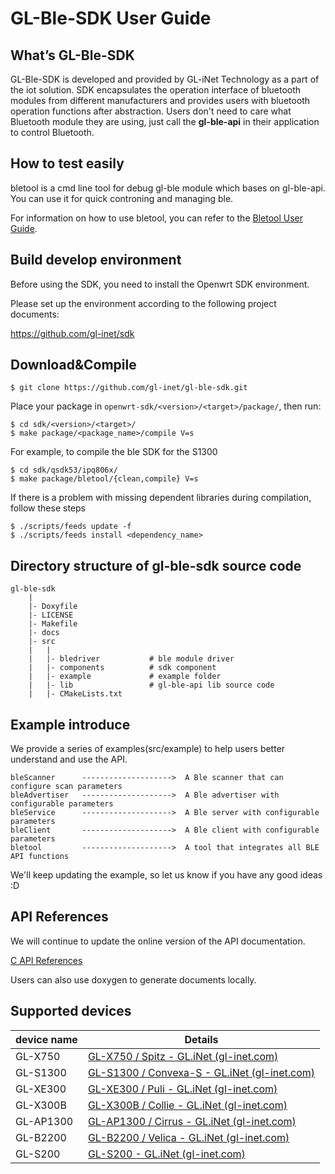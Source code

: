 # GL-Ble-SDK User Guide


## What’s GL-Ble-SDK

GL-Ble-SDK is developed and provided by GL-iNet Technology as a part of the iot solution. SDK encapsulates the operation interface of bluetooth modules from different manufacturers and provides users with bluetooth operation functions after abstraction. Users don't need to care what Bluetooth module they are using, just call the **gl-ble-api** in their application to control Bluetooth.



## How to test easily

bletool is a cmd line tool for debug gl-ble module which bases on gl-ble-api. You can use it for quick controning and managing ble.

For information on how to use bletool, you can refer to the [Bletool User Guide](src/example/bletool/README.md).



## Build develop environment

Before using the SDK, you need to install the Openwrt SDK environment.

Please set up the environment according to the following project documents:

https://github.com/gl-inet/sdk



## Download&Compile

```shell
$ git clone https://github.com/gl-inet/gl-ble-sdk.git
```

Place your package in `openwrt-sdk/<version>/<target>/package/`, then run:

```shell
$ cd sdk/<version>/<target>/
$ make package/<package_name>/compile V=s
```

For example, to compile the ble SDK for the S1300

```shell
$ cd sdk/qsdk53/ipq806x/
$ make package/bletool/{clean,compile} V=s
```

If there is a problem with missing dependent libraries during compilation, follow these steps

```shell
$ ./scripts/feeds update -f
$ ./scripts/feeds install <dependency_name>
```



## Directory structure of gl-ble-sdk source code

```
gl-ble-sdk
	|
	|- Doxyfile
	|- LICENSE
	|- Makefile
	|- docs
	|- src
	|	|
	|	|- bledriver           # ble module driver
	|	|- components          # sdk component
	|	|- example             # example folder
	|	|- lib                 # gl-ble-api lib source code
	|	|- CMakeLists.txt
```



## Example introduce

We provide a series of examples(src/example) to help users better understand and use the API. 

```
bleScanner   	-------------------->  A Ble scanner that can configure scan parameters
bleAdvertiser   -------------------->  A Ble advertiser with configurable parameters
bleService   	-------------------->  A Ble server with configurable parameters
bleClient   	-------------------->  A Ble client with configurable parameters
bletool   		-------------------->  A tool that integrates all BLE API functions
```

We'll keep updating the example, so let us know if you have any good ideas :D



## API References

We will continue to update the online version of the API documentation.

[C API References](https://dev.gl-inet.com/gl-ble-sdk-api/group__user)

Users can also use doxygen to generate documents locally.



## Supported devices

| device name | Details                                                      |
| ----------- | ------------------------------------------------------------ |
| GL-X750     | [GL-X750 / Spitz - GL.iNet (gl-inet.com)](https://www.gl-inet.com/products/gl-x750/) |
| GL-S1300    | [GL-S1300 / Convexa-S - GL.iNet (gl-inet.com)](https://www.gl-inet.com/products/gl-s1300/) |
| GL-XE300    | [GL-XE300 / Puli - GL.iNet (gl-inet.com)](https://www.gl-inet.com/products/gl-xe300/) |
| GL-X300B    | [GL-X300B / Collie - GL.iNet (gl-inet.com)](https://www.gl-inet.com/products/gl-x300b/) |
| GL-AP1300   | [GL-AP1300 / Cirrus - GL.iNet (gl-inet.com)](https://www.gl-inet.com/products/gl-ap1300/) |
| GL-B2200    | [GL-B2200 / Velica - GL.iNet (gl-inet.com)](https://www.gl-inet.com/products/gl-b2200/) |
| GL-S200     | [GL-S200 - GL.iNet (gl-inet.com)](https://www.gl-inet.com/products/gl-s200/) |

